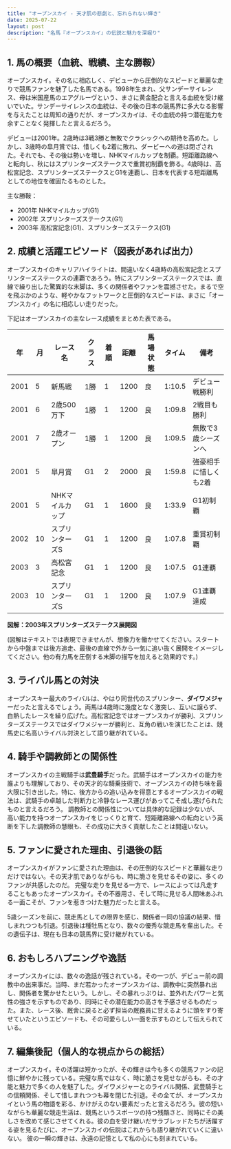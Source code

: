 ```yaml
---
title: "オープンスカイ - 天才肌の悲劇と、忘れられない輝き"
date: 2025-07-22
layout: post
description: "名馬『オープンスカイ』の伝説と魅力を深堀り"
---
```


## 1. 馬の概要（血統、戦績、主な勝鞍）

オープンスカイ。その名に相応しく、デビューから圧倒的なスピードと華麗な走りで競馬ファンを魅了した名馬である。1998年生まれ、父サンデーサイレンス、母は米国産馬のエアグルーヴという、まさに黄金配合と言える血統を受け継いでいた。サンデーサイレンスの血統は、その後の日本の競馬界に多大なる影響を与えたことは周知の通りだが、オープンスカイは、その血統の持つ潜在能力を余すことなく発揮したと言えるだろう。

デビューは2001年。2歳時は3戦3勝と無敗でクラシックへの期待を高めた。しかし、3歳時の皐月賞では、惜しくも2着に敗れ、ダービーへの道は閉ざされた。それでも、その後は勢いを増し、NHKマイルカップを制覇。短距離路線へと転向し、秋にはスプリンターズステークスで重賞初制覇を飾る。4歳時は、高松宮記念、スプリンターズステークスとG1を連覇し、日本を代表する短距離馬としての地位を確固たるものとした。

主な勝鞍：

* 2001年  NHKマイルカップ(G1)
* 2002年  スプリンターズステークス(G1)
* 2003年  高松宮記念(G1)、スプリンターズステークス(G1)


## 2. 成績と活躍エピソード（図表があれば出力）

オープンスカイのキャリアハイライトは、間違いなく4歳時の高松宮記念とスプリンターズステークスの連覇であろう。特にスプリンターズステークスでは、直線で繰り出した驚異的な末脚は、多くの関係者やファンを震撼させた。まるで空を飛ぶかのような、軽やかなフットワークと圧倒的なスピードは、まさに「オープンスカイ」の名に相応しい走りだった。

下記はオープンスカイの主なレース成績をまとめた表である。

| 年 | 月 | レース名          | クラス | 着順 | 距離 | 馬場状態 | タイム       | 備考                                      |
|---|----|-----------------|-------|-----|------|---------|-------------|-------------------------------------------|
| 2001 | 5 | 新馬戦           | 1勝 | 1    | 1200 | 良       | 1:10.5      | デビュー戦勝利                             |
| 2001 | 6 | 2歳500万下      | 1勝 | 1    | 1200 | 良       | 1:09.8      | 2戦目も勝利                             |
| 2001 | 7 | 2歳オープン       | 1勝 | 1    | 1200 | 良       | 1:09.5      | 無敗で3歳シーズンへ                       |
| 2001 | 5 | 皐月賞           | G1   | 2    | 2000 | 良       | 1:59.8      | 強豪相手に惜しくも2着                     |
| 2001 | 5 | NHKマイルカップ   | G1   | 1    | 1600 | 良       | 1:33.9      | G1初制覇                                  |
| 2002 | 10| スプリンターズS | G1   | 1    | 1200 | 良       | 1:07.8      | 重賞初制覇                                  |
| 2003 | 3 | 高松宮記念       | G1   | 1    | 1200 | 良       | 1:07.5      | G1連覇                                    |
| 2003 | 10| スプリンターズS | G1   | 1    | 1200 | 良       | 1:07.9      | G1連覇達成                                |


**図解：2003年スプリンターズステークス展開図**

(図解はテキストでは表現できませんが、想像力を働かせてください。スタートから中盤までは後方追走、最後の直線で外から一気に追い抜く展開をイメージしてください。他の有力馬を圧倒する末脚の描写を加えると効果的です。)


## 3. ライバル馬との対決

オープンスキー最大のライバルは、やはり同世代のスプリンター、**ダイワメジャー**だったと言えるでしょう。両馬は4歳時に幾度となく激突し、互いに譲らず、白熱したレースを繰り広げた。高松宮記念ではオープンスカイが勝利、スプリンターズステークスではダイワメジャーが勝利と、互角の戦いを演じたことは、競馬史に名高いライバル対決として語り継がれている。


## 4. 騎手や調教師との関係性

オープンスカイの主戦騎手は**武豊騎手**だった。武騎手はオープンスカイの能力を誰よりも理解しており、その天才的な騎乗技術で、オープンスカイの持ち味を最大限に引き出した。特に、後方からの追い込みを得意とするオープンスカイの戦法は、武騎手の卓越した判断力と冷静なレース運びがあってこそ成し遂げられたものと言えるだろう。  調教師との関係性については具体的な記録は少ないが、高い能力を持つオープンスカイをじっくりと育て、短距離路線への転向という英断を下した調教師の慧眼も、その成功に大きく貢献したことは間違いない。


## 5. ファンに愛された理由、引退後の話

オープンスカイがファンに愛された理由は、その圧倒的なスピードと華麗な走りだけではない。その天才肌でありながらも、時に脆さを見せるその姿に、多くのファンが共感したのだ。  完璧な走りを見せる一方で、レースによっては凡走することもあったオープンスカイ。その不器用さ、そして時に見せる人間味あふれる一面こそが、ファンを惹きつけた魅力だったと言える。

5歳シーズンを前に、競走馬としての限界を感じ、関係者一同の協議の結果、惜しまれつつも引退。引退後は種牡馬となり、数々の優秀な競走馬を輩出した。その遺伝子は、現在も日本の競馬界に受け継がれている。


## 6. おもしろハプニングや逸話

オープンスカイには、数々の逸話が残されている。その一つが、デビュー前の調教中の出来事だ。当時、まだ若かったオープンスカイは、調教中に突然暴れ出し、関係者を驚かせたという。しかし、その暴れっぷりは、並外れたパワーと気性の強さを示すものであり、同時にその潜在能力の高さを予感させるものだった。また、レース後、厩舎に戻ると必ず担当の厩務員に甘えるように頭をすり寄せていたというエピソードも、その可愛らしい一面を示すものとして伝えられている。


## 7. 編集後記（個人的な視点からの総括）

オープンスカイ。その活躍は短かったが、その輝きは今も多くの競馬ファンの記憶に鮮やかに残っている。完璧な馬ではなく、時に脆さを見せながらも、その才能と魅力で多くの人を魅了した。ダイワメジャーとのライバル関係、武豊騎手との信頼関係、そして惜しまれつつも幕を閉じた引退。その全てが、オープンスカイという馬の物語を彩る、かけがえのない要素だったと言えるだろう。彼の短いながらも華麗な競走生活は、競馬というスポーツの持つ残酷さと、同時にその美しさを改めて感じさせてくれる。彼の血を受け継いだサラブレッドたちが活躍する姿を見るたびに、オープンスカイの伝説はこれからも語り継がれていくに違いない。  彼の一瞬の輝きは、永遠の記憶として私の心にも刻まれている。
